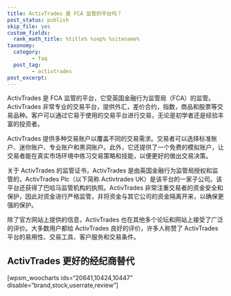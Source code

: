 ```yaml
---
title: ActivTrades 是 FCA 监管的平台吗？
post_status: publish
skip_file: yes
custom_fields:
  rank_math_title: %title% %sep% %sitename%
taxonomy:
  category:
        - faq
  post_tag:
        - activtrades
post_excerpt: 
---
```

ActivTrades 是 FCA 监管的平台，它受英国金融行为监管局（FCA）的监管。ActivTrades 非常专业的交易平台，提供外汇，差价合约，指数，商品和股票等交易品种。客户可以通过它易于使用的交易平台进行交易，无论是初学者还是经验丰富的投资者。

ActivTrades 提供多种交易账户以覆盖不同的交易需求。交易者可以选择标准账户、迷你账户、专业账户和黑洞账户。此外，它还提供了一个免费的模拟账户，让交易者能在真实市场环境中练习交易策略和技能，以便更好的做出交易决策。

关于 ActivTrades 的监管证书，ActivTrades 是由英国金融行为监管局授权和监管的，ActivTrades Plc（以下简称 Activtrades UK）是该平台的一家子公司。该平台还获得了巴哈马监管机构的执照。ActivTrades 非常注重交易者的资金安全和保护，因此对资金进行严格监管，并将资金与其它公司的资金隔离开来，以确保更强的保护。

除了官方网站上提供的信息，ActivTrades 也在其他多个论坛和网站上接受了广泛的评价。大多数用户都给 ActivTrades 良好的评价，许多人称赞了 ActivTrades 平台的易用性、交易工具、客户服务和交易条件。

## ActivTrades 更好的经纪商替代

[wpsm_woocharts ids=“20641,10424,10447” disable=“brand,stock,userrate,review”]